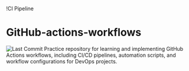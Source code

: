 !CI Pipeline

# GitHub-actions-workflows
![Last Commit](https://github.com/jjwealth/GitHub-actions-workflows/actions/workflows/ci.yml/)
Practice repository for learning and implementing GitHub Actions workflows, including CI/CD pipelines, automation scripts, and workflow configurations for DevOps projects. 